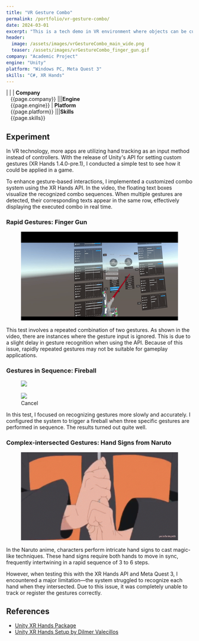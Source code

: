 ```yaml
---
title: "VR Gesture Combo"
permalink: /portfolio/vr-gesture-combo/
date: 2024-03-01
excerpt: "This is a tech demo in VR environment where objects can be cut as the user does."
header:
  image: /assets/images/vrGestureCombo_main_wide.png
  teaser: /assets/images/vrGestureCombo_finger_gun.gif
company: "Academic Project"
engine: "Unity"
platform: "Windows PC, Meta Quest 3"
skills: "C#, XR Hands"
---
```


| |
| **Company**<br>&nbsp;&nbsp;&nbsp;{{page.company}}								|||**Engine**<br>&nbsp;&nbsp;&nbsp;{{page.engine}}
| **Platform**<br>&nbsp;&nbsp;&nbsp;{{page.platform}}							|||**Skills**<br>&nbsp;&nbsp;&nbsp;{{page.skills}}	

## Experiment

In VR technology, more apps are utilizing hand tracking as an input method instead of controllers. With the release of Unity's API for setting custom gestures (XR Hands 1.4.0-pre.1), I conducted a simple test to see how it could be applied in a game.

To enhance gesture-based interactions, I implemented a customized combo system using the XR Hands API. In the video, the floating text boxes visualize the recognized combo sequences. When multiple gestures are detected, their corresponding texts appear in the same row, effectively displaying the executed combo in real time.

### Rapid Gestures: Finger Gun
<figure>
  <img src="/assets/images/vrGestureCombo_finger_gun.gif">
</figure>

This test involves a repeated combination of two gestures. As shown in the video, there are instances where the gesture input is ignored. This is due to a slight delay in gesture recognition when using the API. Because of this issue, rapidly repeated gestures may not be suitable for gameplay applications.

### Gestures in Sequence: Fireball
<figure>
  <img src="/assets/images/vrGestureCombo_fireball.gif">
</figure>

<figure>
  <img src="/assets/images/vrGestureCombo_fireball_cancel.gif">
  <figcaption>Cancel</figcaption>
</figure>

In this test, I focused on recognizing gestures more slowly and accurately. I configured the system to trigger a fireball when three specific gestures are performed in sequence. The results turned out quite well.

### Complex-intersected Gestures: Hand Signs from Naruto
<figure>
  <img src="/assets/images/vrGestureCombo_naruto.gif">
</figure>

In the Naruto anime, characters perform intricate hand signs to cast magic-like techniques. These hand signs require both hands to move in sync, frequently intertwining in a rapid sequence of 3 to 6 steps.

However, when testing this with the XR Hands API and Meta Quest 3, I encountered a major limitation—the system struggled to recognize each hand when they intersected. Due to this issue, it was completely unable to track or register the gestures correctly.

## References
 - [Unity XR Hands Package](https://docs.unity3d.com/Packages/com.unity.xr.hands@1.4)
 - [Unity XR Hands Setup by Dilmer Valecillos](https://blog.learnxr.io/xr-development/unity-xr-hands-package)
